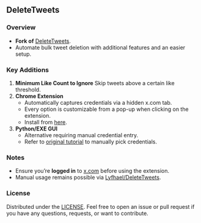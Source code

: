 ## DeleteTweets

### Overview
- **Fork of** [DeleteTweets](https://github.com/Lyfhael/DeleteTweets).
- Automate bulk tweet deletion with additional features and an easier setup.

### Key Additions
1. **Minimum Like Count to Ignore**
   Skip tweets above a certain like threshold.
2. **Chrome Extension**
   - Automatically captures credentials via a hidden x.com tab.
   - Every option is customizable from a pop-up when clicking on the extension.
   - Install from [here](https://chromewebstore.google.com/detail/deletetweets/nhlooighmjmmebmljnhamcoaahloiejh).
3. **Python/EXE GUI**
   - Alternative requiring manual credential entry.
   - Refer to [original tutorial](https://github.com/Lyfhael/DeleteTweets) to manually pick credentials.

### Notes
- Ensure you’re **logged in** to [x.com](https://x.com) before using the extension.
- Manual usage remains possible via [Lyfhael/DeleteTweets](https://github.com/Lyfhael/DeleteTweets).

### License
Distributed under the [LICENSE](LICENSE.md).
Feel free to open an issue or pull request if you have any questions, requests, or want to contribute.